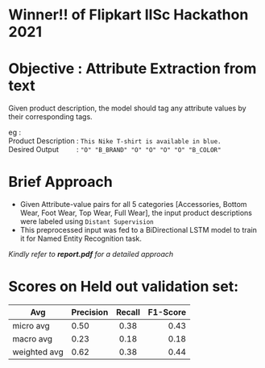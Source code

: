 # Winner!!  of Flipkart IISc Hackathon 2021

# Objective : Attribute Extraction from text
Given product description, the model should tag any attribute values by their corresponding tags.

eg : <br />
Product Description : `This Nike T-shirt is available in blue.`<br />
Desired Output  &nbsp; &nbsp; &nbsp; &nbsp; : `"O" "B_BRAND" "O" "O" "O" "O" "B_COLOR"` <br />

# Brief Approach
- Given Attribute-value pairs for all 5 categories [Accessories, Bottom Wear, Foot Wear, Top Wear, Full Wear], the input product descriptions were labeled using `Distant Supervision`
- This preprocessed input was fed to a BiDirectional LSTM model to train it for Named Entity Recognition task.


*Kindly refer to **report.pdf** for a detailed approach*


# Scores on Held out validation set:

| Avg |Precision | Recall | F1-Score  |
| --------|----- |:-------------:| -----:|
| micro avg     | 0.50 |  0.38 |   0.43 | 
| macro avg     | 0.23 |  0.18 | 0.18   |
| weighted avg   |0.62 |  0.38 | 0.44  |

